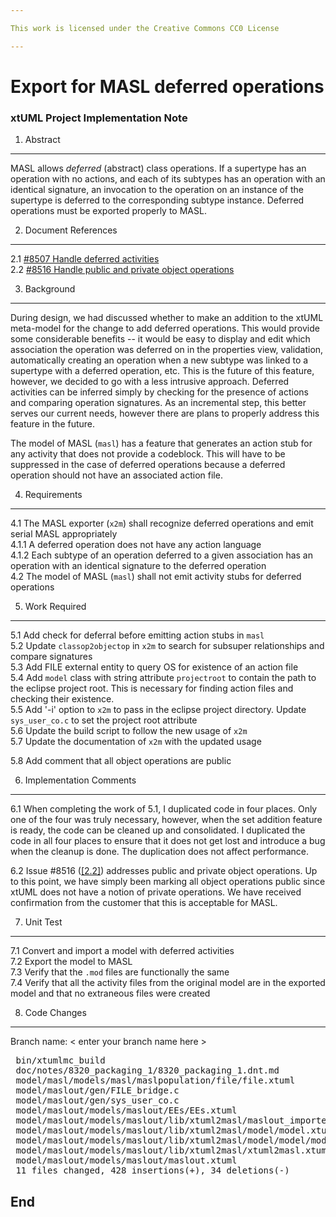 ```yaml
---

This work is licensed under the Creative Commons CC0 License

---
```


# Export for MASL deferred operations
### xtUML Project Implementation Note

1. Abstract
-----------
MASL allows _deferred_ (abstract) class operations. If a supertype has an
operation with no actions, and each of its subtypes has an operation with an
identical signature, an invocation to the operation on an instance of the
supertype is deferred to the corresponding subtype instance. Deferred operations
must be exported properly to MASL.

2. Document References
----------------------
<a id="2.1"></a>2.1 [#8507 Handle deferred activities](https://support.onefact.net/issues/8507)  
<a id="2.2"></a>2.2 [#8516 Handle public and private object operations](https://support.onefact.net/issues/8516)  

3. Background
-------------
During design, we had discussed whether to make an addition to the xtUML
meta-model for the change to add deferred operations. This would provide some
considerable benefits -- it would be easy to display and edit which association
the operation was deferred on in the properties view, validation, automatically
creating an operation when a new subtype was linked to a supertype with a
deferred operation, etc. This is the future of this feature, however, we decided
to go with a less intrusive approach. Deferred activities can be inferred simply
by checking for the presence of actions and comparing operation signatures. As
an incremental step, this better serves our current needs, however there are
plans to properly address this feature in the future.

The model of MASL (`masl`) has a feature that generates an action stub for any
activity that does not provide a codeblock. This will have to be suppressed in
the case of deferred operations because a deferred operation should not have an
associated action file.

4. Requirements
---------------
4.1 The MASL exporter (`x2m`) shall recognize deferred operations and emit
serial MASL appropriately  
4.1.1 A deferred operation does not have any action language  
4.1.2 Each subtype of an operation deferred to a given association has an
operation with an identical signature to the deferred operation  
4.2 The model of MASL (`masl`) shall not emit activity stubs for deferred
operations  

5. Work Required
----------------

5.1 Add check for deferral before emitting action stubs in `masl`  
5.2 Update `classop2objectop` in `x2m` to search for subsuper relationships and
compare signatures  
5.3 Add FILE external entity to query OS for existence of an action file  
5.4 Add `model` class with string attribute `projectroot` to contain the path to
the eclipse project root. This is necessary for finding action files and
checking their existence.  
5.5 Add '-i' option to `x2m` to pass in the eclipse project directory. Update
`sys_user_co.c` to set the project root attribute  
5.6 Update the build script to follow the new usage of `x2m`  
5.7 Update the documentation of `x2m` with the updated usage  

5.8 Add comment that all object operations are public  


6. Implementation Comments
--------------------------
6.1 When completing the work of 5.1, I duplicated code in four places. Only one
of the four was truly necessary, however, when the set addition feature is
ready, the code can be cleaned up and consolidated. I duplicated the code in all
four places to ensure that it does not get lost and introduce a bug when the
cleanup is done. The duplication does not affect performance.

6.2 Issue #8516 ([[2.2]](#2.2)) addresses public and private object operations.
Up to this point, we have simply been marking all object operations public since
xtUML does not have a notion of private operations. We have received
confirmation from the customer that this is acceptable for MASL.

7. Unit Test
------------
7.1 Convert and import a model with deferred activities  
7.2 Export the model to MASL  
7.3 Verify that the `.mod` files are functionally the same  
7.4 Verify that all the activity files from the original model are in the
exported model and that no extraneous files were created  

8. Code Changes
---------------
Branch name: < enter your branch name here >

<pre>
 bin/xtumlmc_build                                                                   |   4 ++--
 doc/notes/8320_packaging_1/8320_packaging_1.dnt.md                                  |   9 ++++----
 model/masl/models/masl/maslpopulation/file/file.xtuml                               |  24 ++++++++++++++++----
 model/maslout/gen/FILE_bridge.c                                                     |  36 ++++++++++++++++++++++++++++++
 model/maslout/gen/sys_user_co.c                                                     |   7 +++++-
 model/maslout/models/maslout/EEs/EEs.xtuml                                          | 104 ++++++++++++++++++++++++++++++++++++++++++++++++++++++++++++++++++++++++++++++++++++++
 model/maslout/models/maslout/lib/xtuml2masl/maslout_imported/maslout_imported.xtuml |  38 +++++++++++++++++++++++++++-----
 model/maslout/models/maslout/lib/xtuml2masl/model/model.xtuml                       |  81 +++++++++++++++++++++++++++++++++++++++++++++++++++++++++++++++++++
 model/maslout/models/maslout/lib/xtuml2masl/model/model/model.xtuml                 |  75 ++++++++++++++++++++++++++++++++++++++++++++++++++++++++++++++
 model/maslout/models/maslout/lib/xtuml2masl/xtuml2masl.xtuml                        |  56 ++++++++++++++++++++++++++++++++--------------
 model/maslout/models/maslout/maslout.xtuml                                          |  28 +++++++++++++++++++++--
 11 files changed, 428 insertions(+), 34 deletions(-)
</pre>

End
---

